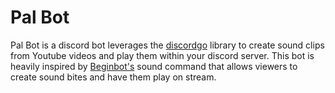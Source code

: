 # Pal Bot

Pal Bot is a discord bot leverages 
the [discordgo](https://github.com/bwmarrin/discordgo) library to create sound clips from Youtube videos and play them within your discord server. This bot is heavily inspired by [Beginbot's](https://www.twitch.tv/beginbot) sound command that allows viewers to create sound bites and have them play on stream.
